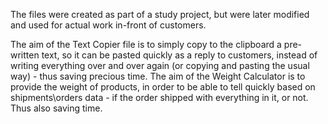 The files were created as part of a study project, but were later modified and used for actual work in-front of customers.

The aim of the Text Copier file is to simply copy to the clipboard a pre-written text, so it can be pasted quickly as a reply to customers, instead of writing everything over and over again (or copying and pasting the usual way) - thus saving precious time.
The aim of the Weight Calculator is to provide the weight of products, in order to be able to tell quickly based on shipments\orders data - if the order shipped with everything in it, or not. Thus also saving time.
